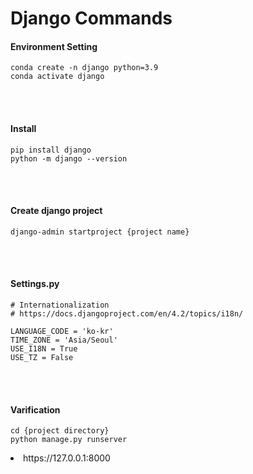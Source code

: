 # Django Commands

#### Environment Setting

```
conda create -n django python=3.9
conda activate django
```

<br/>
<br/>

#### Install

```
pip install django
python -m django --version
```

<br/>
<br/>

#### Create django project

```
django-admin startproject {project name}
```

<br/>
<br/>

#### Settings.py

```
# Internationalization
# https://docs.djangoproject.com/en/4.2/topics/i18n/

LANGUAGE_CODE = 'ko-kr'
TIME_ZONE = 'Asia/Seoul'
USE_I18N = True
USE_TZ = False
```

<br/>
<br/>

#### Varification

```
cd {project directory}
python manage.py runserver
```

<li>https://127.0.0.1:8000</li>
